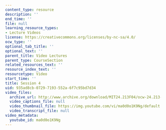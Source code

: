 ```yaml
---
content_type: resource
description: ''
end_time: ''
file: null
learning_resource_types:
- Lecture Videos
license: https://creativecommons.org/licenses/by-nc-sa/4.0/
ocw_type: ''
optional_tab_title: ''
optional_text: ''
parent_title: Video Lectures
parent_type: CourseSection
related_resources_text: ''
resource_index_text: ''
resourcetype: Video
start_time: ''
title: Session 4
uid: 935ad8cb-0729-7193-552a-6f7c95bd7d34
video_files:
  archive_url: http://www.archive.org/download/MIT24.213F04/ocw-24.213-23nov2004-220k.mp4
  video_captions_file: null
  video_thumbnail_file: https://img.youtube.com/vi/ma0d0o1K9Ng/default.jpg
  video_transcript_file: null
video_metadata:
  youtube_id: ma0d0o1K9Ng
---
```

